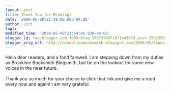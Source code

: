```yaml
---
layout: post
title: Thank You for Reading!
date: '2009-05-08T21:48:00.003-04:00'
author: Lori
tags: 
modified_time: '2009-05-08T21:54:06.930-04:00'
blogger_id: tag:blogger.com,1999:blog-5767374071871443859.post-2502359280556368339
blogger_orig_url: http://brooklinebooksmith.blogspot.com/2009/05/thank-you-for-reading.html
---
```


Hello dear readers, and a fond farewell. I am stepping down from my duties as Brookline Booksmith Blogsmith, but be on the lookout for  some new voices in the near future.<br /><br />Thank you so much for your choice to click that link and give me a read every now and again! I am very grateful.